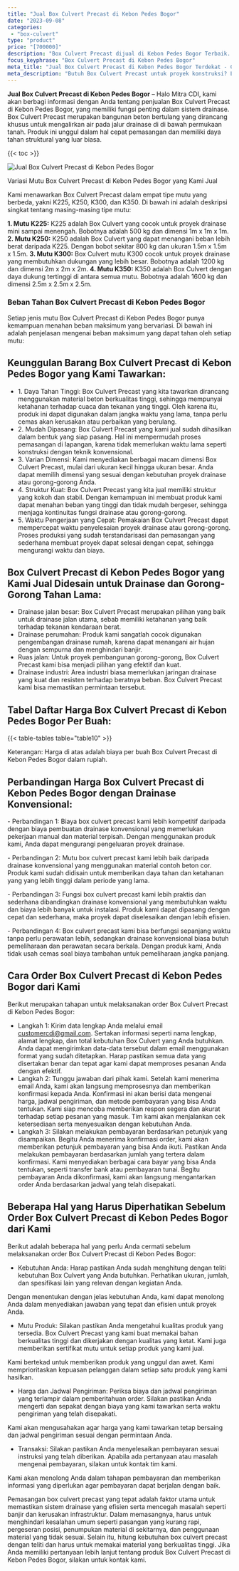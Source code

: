 ```yaml
---
title: "Jual Box Culvert Precast di Kebon Pedes Bogor"
date: "2023-09-08"
categories:
 - "box-culvert"
type: "product"
price: "[700000]"
description: "Box Culvert Precast dijual di Kebon Pedes Bogor Terbaik. Box Culvert Precast profesional untuk kebutuhan konstruksi dengan performa optimal. Hubungi kami untuk konsultasi mendalam."
focus_keyphrase: "Box Culvert Precast di Kebon Pedes Bogor"
meta_title: "Jual Box Culvert Precast di Kebon Pedes Bogor Terdekat - CDI"
meta_description: "Butuh Box Culvert Precast untuk proyek konstruksi? Layanan profesional kami siap membantu dengan penawaran kompetitif. Dapatkan informasi sekarang."
---
```


**Jual Box Culvert Precast di Kebon Pedes Bogor** – Halo Mitra CDI, kami akan berbagi informasi dengan Anda tentang penjualan Box Culvert Precast di Kebon Pedes Bogor, yang memiliki fungsi penting dalam sistem drainase. Box Culvert Precast merupakan bangunan beton bertulang yang dirancang khusus untuk mengalirkan air pada jalur drainase di di bawah permukaan tanah. Produk ini unggul dalam hal cepat pemasangan dan memiliki daya tahan struktural yang luar biasa.

{{< toc >}}

![Jual Box Culvert Precast di Kebon Pedes Bogor](/images/box-culvert/box-culvert-14.jpg)

Variasi Mutu Box Culvert Precast di Kebon Pedes Bogor yang Kami Jual

Kami menawarkan Box Culvert Precast dalam empat tipe mutu yang berbeda, yakni K225, K250, K300, dan K350. Di bawah ini adalah deskripsi singkat tentang masing-masing tipe mutu:

**1\. Mutu K225:** K225 adalah Box Culvert yang cocok untuk proyek drainase mini sampai menengah. Bobotnya adalah 500 kg dan dimensi 1m x 1m x 1m.
**2\. Mutu K250:** K250 adalah Box Culvert yang dapat menangani beban lebih berat daripada K225. Dengan bobot sekitar 800 kg dan ukuran 1.5m x 1.5m x 1.5m.
**3\. Mutu K300:** Box Culvert mutu K300 cocok untuk proyek drainase yang membutuhkan dukungan yang lebih besar. Bobotnya adalah 1200 kg dan dimensi 2m x 2m x 2m.
**4\. Mutu K350:** K350 adalah Box Culvert dengan daya dukung tertinggi di antara semua mutu. Bobotnya adalah 1600 kg dan dimensi 2.5m x 2.5m x 2.5m.

### Beban Tahan Box Culvert Precast di Kebon Pedes Bogor

Setiap jenis mutu Box Culvert Precast di Kebon Pedes Bogor punya kemampuan menahan beban maksimum yang bervariasi. Di bawah ini adalah penjelasan mengenai beban maksimum yang dapat tahan oleh setiap mutu: 

## Keunggulan Barang Box Culvert Precast di Kebon Pedes Bogor yang Kami Tawarkan:

*   1\. Daya Tahan Tinggi: Box Culvert Precast yang kita tawarkan dirancang menggunakan material beton berkualitas tinggi, sehingga mempunyai ketahanan terhadap cuaca dan tekanan yang tinggi. Oleh karena itu, produk ini dapat digunakan dalam jangka waktu yang lama, tanpa perlu cemas akan kerusakan atau perbaikan yang berulang.
*   2\. Mudah Dipasang: Box Culvert Precast yang kami jual sudah dihasilkan dalam bentuk yang siap pasang. Hal ini mempermudah proses pemasangan di lapangan, karena tidak memerlukan waktu lama seperti konstruksi dengan teknik konvensional.
*   3\. Varian Dimensi: Kami menyediakan berbagai macam dimensi Box Culvert Precast, mulai dari ukuran kecil hingga ukuran besar. Anda dapat memilih dimensi yang sesuai dengan kebutuhan proyek drainase atau gorong-gorong Anda.
*   4\. Struktur Kuat: Box Culvert Precast yang kita jual memiliki struktur yang kokoh dan stabil. Dengan kemampuan ini membuat produk kami dapat menahan beban yang tinggi dan tidak mudah bergeser, sehingga menjaga kontinuitas fungsi drainase atau gorong-gorong.
*   5\. Waktu Pengerjaan yang Cepat: Pemakaian Box Culvert Precast dapat mempercepat waktu penyelesaian proyek drainase atau gorong-gorong. Proses produksi yang sudah terstandarisasi dan pemasangan yang sederhana membuat proyek dapat selesai dengan cepat, sehingga mengurangi waktu dan biaya.

## Box Culvert Precast di Kebon Pedes Bogor yang Kami Jual Didesain untuk Drainase dan Gorong-Gorong Tahan Lama:

*   Drainase jalan besar: Box Culvert Precast merupakan pilihan yang baik untuk drainase jalan utama, sebab memiliki ketahanan yang baik terhadap tekanan kendaraan berat.
*   Drainase perumahan: Produk kami sangatlah cocok digunakan pengembangan drainase rumah, karena dapat menangani air hujan dengan sempurna dan menghindari banjir.
*   Ruas jalan: Untuk proyek pembangunan gorong-gorong, Box Culvert Precast kami bisa menjadi pilihan yang efektif dan kuat.
*   Drainase industri: Area industri biasa memerlukan jaringan drainase yang kuat dan resisten terhadap beratnya beban. Box Culvert Precast kami bisa memastikan permintaan tersebut.

## Tabel Daftar Harga Box Culvert Precast di Kebon Pedes Bogor Per Buah:

{{< table-tables table="table10" >}}

Keterangan: Harga di atas adalah biaya per buah Box Culvert Precast di Kebon Pedes Bogor dalam rupiah.

## Perbandingan Harga Box Culvert Precast di Kebon Pedes Bogor dengan Drainase Konvensional:

\- Perbandingan 1: Biaya box culvert precast kami lebih kompetitif daripada dengan biaya pembuatan drainase konvensional yang memerlukan pekerjaan manual dan material terpisah. Dengan menggunakan produk kami, Anda dapat mengurangi pengeluaran proyek drainase.

\- Perbandingan 2: Mutu box culvert precast kami lebih baik daripada drainase konvensional yang menggunakan material contoh beton cor. Produk kami sudah didisain untuk memberikan daya tahan dan ketahanan yang yang lebih tinggi dalam periode yang lama.

\- Perbandingan 3: Fungsi box culvert precast kami lebih praktis dan sederhana dibandingkan drainase konvensional yang membutuhkan waktu dan biaya lebih banyak untuk instalasi. Produk kami dapat dipasang dengan cepat dan sederhana, maka proyek dapat diselesaikan dengan lebih efisien.

\- Perbandingan 4: Box culvert precast kami bisa berfungsi sepanjang waktu tanpa perlu perawatan lebih, sedangkan drainase konvensional biasa butuh pemeliharaan dan perawatan secara berkala. Dengan produk kami, Anda tidak usah cemas soal biaya tambahan untuk pemeliharaan jangka panjang.

## Cara Order Box Culvert Precast di Kebon Pedes Bogor dari Kami

Berikut merupakan tahapan untuk melaksanakan order Box Culvert Precast di Kebon Pedes Bogor:

*   Langkah 1: Kirim data lengkap Anda melalui email customercdi@gmail.com. Sertakan informasi seperti nama lengkap, alamat lengkap, dan total kebutuhan Box Culvert yang Anda butuhkan.
Anda dapat mengirimkan data-data tersebut dalam email menggunakan format yang sudah ditetapkan. Harap pastikan semua data yang disertakan benar dan tepat agar kami dapat memproses pesanan Anda dengan efektif.
*   Langkah 2: Tunggu jawaban dari pihak kami. Setelah kami menerima email Anda, kami akan langsung memprosesnya dan memberikan konfirmasi kepada Anda. Konfirmasi ini akan berisi data mengenai harga, jadwal pengiriman, dan metode pembayaran yang bisa Anda tentukan.
Kami siap mencoba memberikan respon segera dan akurat terhadap setiap pesanan yang masuk. Tim kami akan menjalankan cek ketersediaan serta menyesuaikan dengan kebutuhan Anda.
*   Langkah 3: Silakan melakukan pembayaran berdasarkan petunjuk yang disampaikan. Begitu Anda menerima konfirmasi order, kami akan memberikan petunjuk pembayaran yang bisa Anda ikuti. Pastikan Anda melakukan pembayaran berdasarkan jumlah yang tertera dalam konfirmasi.
Kami menyediakan berbagai cara bayar yang bisa Anda tentukan, seperti transfer bank atau pembayaran tunai. Begitu pembayaran Anda dikonfirmasi, kami akan langsung mengantarkan order Anda berdasarkan jadwal yang telah disepakati.

## Beberapa Hal yang Harus Diperhatikan Sebelum Order Box Culvert Precast di Kebon Pedes Bogor dari Kami

Berikut adalah beberapa hal yang perlu Anda cermati sebelum melaksanakan order Box Culvert Precast di Kebon Pedes Bogor:

*   Kebutuhan Anda: Harap pastikan Anda sudah menghitung dengan teliti kebutuhan Box Culvert yang Anda butuhkan. Perhatikan ukuran, jumlah, dan spesifikasi lain yang relevan dengan kegiatan Anda.

Dengan menentukan dengan jelas kebutuhan Anda, kami dapat menolong Anda dalam menyediakan jawaban yang tepat dan efisien untuk proyek Anda.
*   Mutu Produk: Silakan pastikan Anda mengetahui kualitas produk yang tersedia. Box Culvert Precast yang kami buat memakai bahan berkualitas tinggi dan dikerjakan dengan kualitas yang ketat. Kami juga memberikan sertifikat mutu untuk setiap produk yang kami jual.

Kami bertekad untuk memberikan produk yang unggul dan awet. Kami memprioritaskan kepuasan pelanggan dalam setiap satu produk yang kami hasilkan.
*   Harga dan Jadwal Pengiriman: Periksa biaya dan jadwal pengiriman yang terlampir dalam pemberitahuan order. Silakan pastikan Anda mengerti dan sepakat dengan biaya yang kami tawarkan serta waktu pengiriman yang telah disepakati.

Kami akan mengusahakan agar harga yang kami tawarkan tetap bersaing dan jadwal pengiriman sesuai dengan permintaan Anda.
*   Transaksi: Silakan pastikan Anda menyelesaikan pembayaran sesuai instruksi yang telah diberikan. Apabila ada pertanyaan atau masalah mengenai pembayaran, silakan untuk kontak tim kami.

Kami akan menolong Anda dalam tahapan pembayaran dan memberikan informasi yang diperlukan agar pembayaran dapat berjalan dengan baik.

Pemasangan box culvert precast yang tepat adalah faktor utama untuk memastikan sistem drainase yang efisien serta mencegah masalah seperti banjir dan kerusakan infrastruktur. Dalam memasangnya, harus untuk menghindari kesalahan umum seperti pasangan yang kurang rapi, pergeseran posisi, penumpukan material di sekitarnya, dan penggunaan material yang tidak sesuai. Selain itu, hitung kebutuhan box culvert precast dengan teliti dan harus untuk memakai material yang berkualitas tinggi. Jika Anda memiliki pertanyaan lebih lanjut tentang produk Box Culvert Precast di Kebon Pedes Bogor, silakan untuk kontak kami.